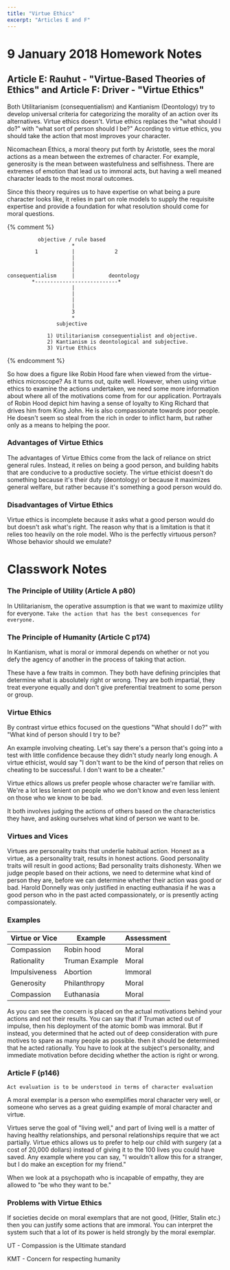 ```yaml
---
title: "Virtue Ethics"
excerpt: "Articles E and F"
---
```


# 9 January 2018 Homework Notes

## Article E: Rauhut - "Virtue-Based Theories of Ethics" and Article F: Driver - "Virtue Ethics"

Both Utilitarianism (consequentialism) and Kantianism (Deontology) try to develop universal criteria for categorizing the morality of an action over its alternatives. Virtue ethics doesn't. Virtue ethics replaces the "what should I do?" with "what sort of person should I be?" According to virtue ethics, you should take the action that most improves your character.

Nicomachean Ethics, a moral theory put forth by Aristotle, sees the moral actions as a mean between the extremes of character. For example, generosity is the mean between wastefulness and selfishness. There are extremes of emotion that lead us to immoral acts, but having a well meaned character leads to the most moral outcomes.

Since this theory requires us to have expertise on what being a pure character looks like, it relies in part on role models to supply the requisite expertise and provide a foundation for what resolution should come for moral questions.

{% comment %}

              objective / rule based
                         *
             1           |             2
                         |
                         |
                         |
    consequentialism     |           deontology
            *---------------------------*
                         |
                         |
                         |
                         |
                         3
                         *
                    subjective

                 1) Utilitarianism consequentialist and objective.
                 2) Kantianism is deontological and subjective.
                 3) Virtue Ethics

{% endcomment %}

So how does a figure like Robin Hood fare when viewed from the virtue-ethics microscope? As it turns out, quite well. However, when using virtue ethics to examine the actions undertaken, we need some more information about where all of the motivations come from for our application. Portrayals of Robin Hood depict him having a sense of loyalty to King Richard that drives him from King John. He is also compassionate towards poor people. He doesn't seem so steal from the rich in order to inflict harm, but rather only as a means to helping the poor.

### Advantages of Virtue Ethics

The advantages of Virtue Ethics come from the lack of reliance on strict general rules. Instead, it relies on being a good person, and building habits that are conducive to a productive society. The virtue ethicist doesn't do something because it's their duty (deontology) or because it maximizes general welfare, but rather because it's something a good person would do.

### Disadvantages of Virtue Ethics

Virtue ethics is incomplete because it asks what a good person would do but doesn't ask what's right. The reason why that is a limitation is that it relies too heavily on the role model. Who is the perfectly virtuous person? Whose behavior should we emulate?


# Classwork Notes

### The Principle of Utility (Article A p80)

In Utilitarianism, the operative assumption is that we want to maximize utility for  everyone. `Take the action that has the best consequences for everyone.`

### The Principle of Humanity (Article C p174)
In Kantianism, what is moral or immoral depends on whether or not you defy the agency of another in the process of taking that action.

These have a few traits in common. They both have defining principles that determine what is absolutely right or wrong. They are both impartial, they treat everyone equally and don't give preferential treatment to some person or group.

### Virtue Ethics

By contrast virtue ethics focused on the questions "What should I do?" with "What kind of person should I try to be?

An example involving cheating. Let's say there's a person that's going into a test with little confidence because they didn't study nearly long enough. A virtue ethicist, would say "I don't want to be the kind of person that relies on cheating to be successful. I don't want to be a cheater."

Virtue ethics allows us prefer people whose character we're familiar with. We're a lot less lenient on people who we don't know and even less lenient on those who we know to be bad.

It both involves judging the actions of others based on the characteristics they have, and asking ourselves what kind of person we want to be.

### Virtues and Vices

Virtues are personality traits that underlie habitual action. Honest as a virtue, as a personality trait, results in honest actions. Good personality traits will result in good actions; Bad personality traits dishonesty. When we judge people based on their actions, we need to determine what kind of person they are, before we can determine whether their action was good or bad. Harold Donnelly was only justified in enacting euthanasia if he was a good person who in the past acted compassionately, or is presently acting compassionately.


### Examples

| Virtue or Vice | Example        | Assessment |
|----------------|----------------|------------|
| Compassion     | Robin hood     | Moral      |
| Rationality    | Truman Example | Moral      |
| Impulsiveness  | Abortion       | Immoral    |
| Generosity     | Philanthropy   | Moral      |
| Compassion     | Euthanasia     | Moral      |

As you can see the concern is placed on the actual motivations behind your actions and not their results. You can say that if Truman acted out of impulse, then his deployment of the atomic bomb was immoral. But if instead, you determined that he acted out of deep consideration with pure motives to spare as many people as possible. then it should be determined that he acted rationally. You have to look at the subject's personality, and immediate motivation before deciding whether the action is right or wrong.

### Article F (p146)

`Act evaluation is to be understood in terms of character evaluation`

A moral exemplar is a person who exemplifies moral character very well, or someone who serves as a great guiding example of moral character and virtue.

Virtues serve the goal of "living well," and part of living well is a matter of having healthy relationships, and personal relationships require that we act partially. Virtue ethics allows us to prefer to help our child with surgery (at a cost of 20,000 dollars) instead of giving it to the 100 lives you could have saved. Any example where you can say, "I wouldn't allow this for a stranger, but I do make an exception for my friend."

When we look at a psychopath who is incapable of empathy, they are allowed to "be who they want to be."

### Problems with Virtue Ethics

If societies decide on moral exemplars that are not good, (Hitler, Stalin etc.) then you can justify some actions that are immoral. You can interpret the system such that a lot of its power is held strongly by the moral exemplar.

UT - Compassion is the Ultimate standard

KMT - Concern for respecting humanity

